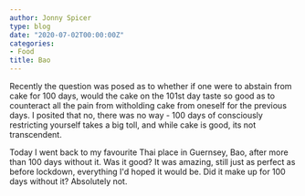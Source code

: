 ```yaml
---
author: Jonny Spicer
type: blog
date: "2020-07-02T00:00:00Z"
categories:
- Food
title: Bao
---
```

Recently the question was posed as to whether if one were to abstain from cake for 100 days, would the cake on the 101st day taste so good as to counteract all
the pain from witholding cake from oneself for the previous days. I posited that no, there was no way - 100 days of consciously restricting yourself takes a big toll,
and while cake is good, its not transcendent.

Today I went back to my favourite Thai place in Guernsey, Bao, after more than 100 days without it. Was it good? It was amazing, still just as perfect as before lockdown,
everything I'd hoped it would be. Did it make up for 100 days without it? Absolutely not.
